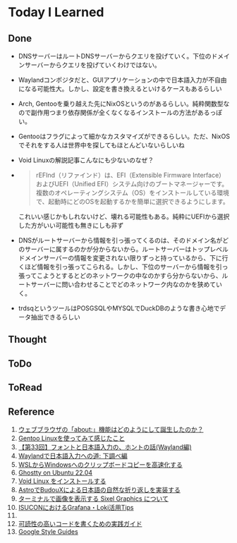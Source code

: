 # Today I Learned

## Done
- DNSサーバーはルートDNSサーバーからクエリを投げていく。下位のドメインサーバーからクエリを投げていくわけではない。
- Waylandコンポジタだと、GUIアプリケーションの中で日本語入力が不自由になる可能性大。しかし、設定を書き換えるといけるケースもあるらしい
- Arch, Gentooを乗り越えた先にNixOSというのがあるらしい。純粋関数型なので副作用つまり依存関係が全くなくなるインストールの方法があるっぽい。
- Gentooはフラグによって細かなカスタマイズができるらしい。ただ、NixOSでそれをする人は世界中を探してもほとんどいないらしいね
- Void Linuxの解説記事こんなにも少ないのなぜ？
- >rEFInd（リファインド）は、EFI（Extensible Firmware Interface）およびUEFI（Unified EFI）システム向けのブートマネージャーです。複数のオペレーティングシステム（OS）をインストールしている環境で、起動時にどのOSを起動するかを簡単に選択できるようにします。

  これいい感じかもしれないけど、壊れる可能性もある。純粋にUEFIから選択した方がいい可能性も無きにしも非ず

- DNSがルートサーバーから情報を引っ張ってくるのは、そのドメイン名がどのサーバーに属するのかが分からないから。ルートサーバーはトップレベルドメインサーバーの情報を変更されない限りずっと持っているから、下に行くほど情報を引っ張ってこられる。しかし、下位のサーバーから情報を引っ張ってこようとするとどのネットワークの中なのかすら分からないから、ルートサーバーに問い合わせることでどのネットワーク内なのかを狭めていく。
- trdsqというツールはPOSGSQLやMYSQLでDuckDBのような書き心地でデータ抽出できるらしい

## Thought

## ToDo

## ToRead

## Reference
1. [ウェブブラウザの「about:」機能はどのようにして誕生したのか？](https://gigazine.net/news/20180821-browser-about-url/)
2. [Gentoo Linuxを使ってみて感じたこと](https://web.archive.org/web/20240910053044/https://blog.izurina.dev/post/gentoo/)
3. [【第33回】フォントと日本語入力の、ホントの話(Wayland編)](https://pc.watch.impress.co.jp/docs/column/ubuntu/1524498.html)
4. [Waylandで日本語入力への道: 下調べ編](https://gentoo.hatenablog.com/entry/2023/12/09/001514)
5. [WSLからWindowsへのクリップボードコピーを高速化する](https://tech.buty4649.net/entry/2024/02/29/214023)
6. [Ghostty on Ubuntu 22.04](https://zenn.dev/choge/articles/3fb8be3e2a1a56)
7. [Void Linux をインストールする](https://zenn.dev/omemoji/articles/void_linux_install)
8. [AstroでBudouXによる日本語の自然な折り返しを実装する](https://www.haxibami.net/blog/posts/astro-budoux-linebreak)
9. [ターミナルで画像を表示する Sixel Graphics について](https://zenn.dev/sankantsu/articles/e629c978b02806)
10. [ISUCONにおけるGrafana・Loki活用Tips](https://poyo.hatenablog.jp/entry/2024/12/13/093000)
11. [](https://qiita.com/tk0miya/items/6b81e0e4563199037018)
12. [可読性の高いコードを書くための実践ガイド](https://qiita.com/nucomiya/items/54d716729ffa47312f0d)
13. [Google Style Guides](https://google.github.io/styleguide/)